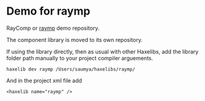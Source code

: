 Demo for raymp
==========================
RayComp or [raymp][1] demo repository.          

The component library is moved to its own repository.

If using the library directly, then as usual with other Haxelibs, add the library folder path manually to your project compiler arguements.
```
haxelib dev raymp /Users/saumya/haxelibs/raymp/
```
And in the project xml file add
```
<haxelib name="raymp" />
```










[1]: https://github.com/saumya/raymp
